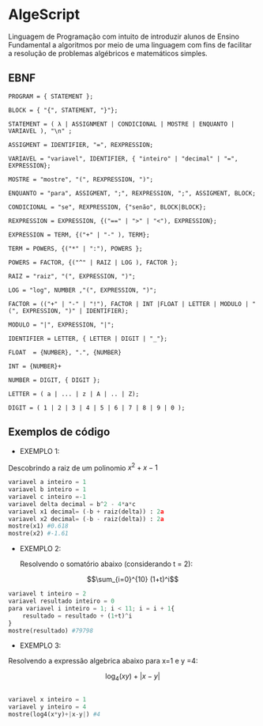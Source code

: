 # AlgeScript
Linguagem de Programação com intuito de introduzir alunos de Ensino Fundamental a algoritmos por meio de uma linguagem com fins de facilitar a resolução de problemas algébricos e matemáticos simples.
## EBNF
```
PROGRAM = { STATEMENT };

BLOCK = { "{", STATEMENT, "}"};

STATEMENT = ( λ | ASSIGNMENT | CONDICIONAL | MOSTRE | ENQUANTO | VARIAVEL ), "\n" ;

ASSIGMENT = IDENTIFIER, "=", REXPRESSION;

VARIAVEL = "variavel", IDENTIFIER, { "inteiro" | "decimal" | "=", EXPRESSION};

MOSTRE = "mostre", "(", REXPRESSION, ")";

ENQUANTO = "para", ASSIGMENT, ";", REXPRESSION, ";", ASSIGMENT, BLOCK;

CONDICIONAL = "se", REXPRESSION, {"senão", BLOCK|BLOCK};

REXPRESSION = EXPRESSION, {("==" | ">" | "<"), EXPRESSION};

EXPRESSION = TERM, {("+" | "-" ), TERM};

TERM = POWERS, {("*" | ":"), POWERS };

POWERS = FACTOR, {("^" | RAIZ | LOG ), FACTOR };

RAIZ = "raiz", "(", EXPRESSION, ")";

LOG = "log", NUMBER ,"(", EXPRESSION, ")";

FACTOR = (("+" | "-" | "!"), FACTOR | INT |FLOAT | LETTER | MODULO | "(", EXPRESSION, ")" | IDENTIFIER);

MODULO = "|", EXPRESSION, "|";

IDENTIFIER = LETTER, { LETTER | DIGIT | "_"};

FLOAT  = {NUMBER}, ".", {NUMBER}

INT = {NUMBER}+

NUMBER = DIGIT, { DIGIT };

LETTER = ( a | ... | z | A | .. | Z);

DIGIT = ( 1 | 2 | 3 | 4 | 5 | 6 | 7 | 8 | 9 | 0 );
```

## Exemplos de código
* EXEMPLO 1:
  
Descobrindo a raiz de um polinomio $x^2 + x - 1$
```python
variavel a inteiro = 1
variavel b inteiro = 1
variavel c inteiro =-1
variavel delta decimal = b^2 - 4*a*c
variavel x1 decimal= (-b + raiz(delta)) : 2a
variavel x2 decimal= (-b - raiz(delta)) : 2a
mostre(x1) #0.618
mostre(x2) #-1.61
```

* EXEMPLO 2:

  Resolvendo o somatório abaixo (considerando t = 2):
  
$$\sum_{i=0}^{10} (1+t)^i$$

```python
variavel t inteiro = 2
variavel resultado inteiro = 0
para variavel i inteiro = 1; i < 11; i = i + 1{
    resultado = resultado + (1+t)^i
}
mostre(resultado) #79798
```

* EXEMPLO 3:
  
Resolvendo a expressão algebrica abaixo para x=1 e y =4:

$$\log_4(xy) + |x - y|$$

```python

variavel x inteiro = 1
variavel y inteiro = 4
mostre(log4(x*y)+|x-y|) #4
```
